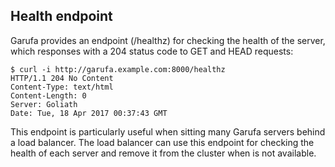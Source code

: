 Health endpoint
---------------

Garufa provides an endpoint (/healthz) for checking the health of the server,
which responses with a 204 status code to GET and HEAD requests:

```console
$ curl -i http://garufa.example.com:8000/healthz
HTTP/1.1 204 No Content
Content-Type: text/html
Content-Length: 0
Server: Goliath
Date: Tue, 18 Apr 2017 00:37:43 GMT

```
This endpoint is particularly useful when sitting many Garufa servers behind a
load balancer. The load balancer can use this endpoint for checking the health
of each server and remove it from the cluster when is not available.
